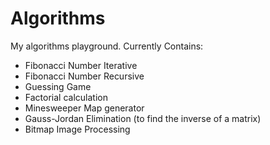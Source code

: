 # Algorithms
My algorithms playground.
Currently Contains:
* Fibonacci Number Iterative
* Fibonacci Number Recursive
* Guessing Game
* Factorial calculation
* Minesweeper Map generator
* Gauss-Jordan Elimination (to find the inverse of a matrix)
* Bitmap Image Processing
